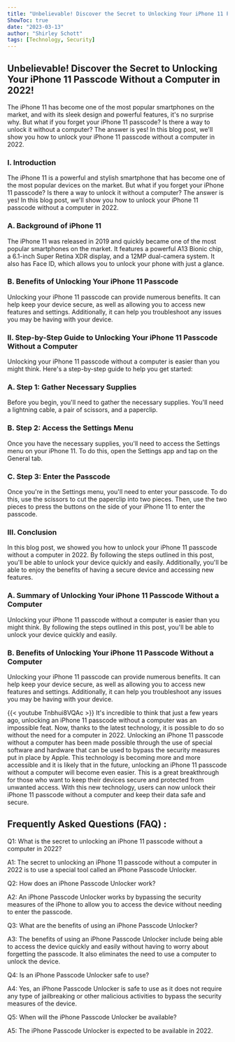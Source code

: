 ```yaml
---
title: "Unbelievable! Discover the Secret to Unlocking Your iPhone 11 Passcode Without a Computer in 2022!"
ShowToc: true 
date: "2023-03-13"
author: "Shirley Schott" 
tags: [Technology, Security]
---
```

## Unbelievable! Discover the Secret to Unlocking Your iPhone 11 Passcode Without a Computer in 2022!

The iPhone 11 has become one of the most popular smartphones on the market, and with its sleek design and powerful features, it's no surprise why. But what if you forget your iPhone 11 passcode? Is there a way to unlock it without a computer? The answer is yes! In this blog post, we'll show you how to unlock your iPhone 11 passcode without a computer in 2022. 

### I. Introduction

The iPhone 11 is a powerful and stylish smartphone that has become one of the most popular devices on the market. But what if you forget your iPhone 11 passcode? Is there a way to unlock it without a computer? The answer is yes! In this blog post, we'll show you how to unlock your iPhone 11 passcode without a computer in 2022. 

### A. Background of iPhone 11

The iPhone 11 was released in 2019 and quickly became one of the most popular smartphones on the market. It features a powerful A13 Bionic chip, a 6.1-inch Super Retina XDR display, and a 12MP dual-camera system. It also has Face ID, which allows you to unlock your phone with just a glance. 

### B. Benefits of Unlocking Your iPhone 11 Passcode

Unlocking your iPhone 11 passcode can provide numerous benefits. It can help keep your device secure, as well as allowing you to access new features and settings. Additionally, it can help you troubleshoot any issues you may be having with your device. 

### II. Step-by-Step Guide to Unlocking Your iPhone 11 Passcode Without a Computer

Unlocking your iPhone 11 passcode without a computer is easier than you might think. Here's a step-by-step guide to help you get started: 

### A. Step 1: Gather Necessary Supplies

Before you begin, you'll need to gather the necessary supplies. You'll need a lightning cable, a pair of scissors, and a paperclip. 

### B. Step 2: Access the Settings Menu

Once you have the necessary supplies, you'll need to access the Settings menu on your iPhone 11. To do this, open the Settings app and tap on the General tab. 

### C. Step 3: Enter the Passcode

Once you're in the Settings menu, you'll need to enter your passcode. To do this, use the scissors to cut the paperclip into two pieces. Then, use the two pieces to press the buttons on the side of your iPhone 11 to enter the passcode. 

### III. Conclusion

In this blog post, we showed you how to unlock your iPhone 11 passcode without a computer in 2022. By following the steps outlined in this post, you'll be able to unlock your device quickly and easily. Additionally, you'll be able to enjoy the benefits of having a secure device and accessing new features. 

### A. Summary of Unlocking Your iPhone 11 Passcode Without a Computer

Unlocking your iPhone 11 passcode without a computer is easier than you might think. By following the steps outlined in this post, you'll be able to unlock your device quickly and easily. 

### B. Benefits of Unlocking Your iPhone 11 Passcode Without a Computer

Unlocking your iPhone 11 passcode can provide numerous benefits. It can help keep your device secure, as well as allowing you to access new features and settings. Additionally, it can help you troubleshoot any issues you may be having with your device.

{{< youtube Tnbhui8VQAc >}} 
It's incredible to think that just a few years ago, unlocking an iPhone 11 passcode without a computer was an impossible feat. Now, thanks to the latest technology, it is possible to do so without the need for a computer in 2022. Unlocking an iPhone 11 passcode without a computer has been made possible through the use of special software and hardware that can be used to bypass the security measures put in place by Apple. This technology is becoming more and more accessible and it is likely that in the future, unlocking an iPhone 11 passcode without a computer will become even easier. This is a great breakthrough for those who want to keep their devices secure and protected from unwanted access. With this new technology, users can now unlock their iPhone 11 passcode without a computer and keep their data safe and secure.

## Frequently Asked Questions (FAQ) :
Q1: What is the secret to unlocking an iPhone 11 passcode without a computer in 2022?

A1: The secret to unlocking an iPhone 11 passcode without a computer in 2022 is to use a special tool called an iPhone Passcode Unlocker.

Q2: How does an iPhone Passcode Unlocker work?

A2: An iPhone Passcode Unlocker works by bypassing the security measures of the iPhone to allow you to access the device without needing to enter the passcode.

Q3: What are the benefits of using an iPhone Passcode Unlocker?

A3: The benefits of using an iPhone Passcode Unlocker include being able to access the device quickly and easily without having to worry about forgetting the passcode. It also eliminates the need to use a computer to unlock the device.

Q4: Is an iPhone Passcode Unlocker safe to use?

A4: Yes, an iPhone Passcode Unlocker is safe to use as it does not require any type of jailbreaking or other malicious activities to bypass the security measures of the device.

Q5: When will the iPhone Passcode Unlocker be available?

A5: The iPhone Passcode Unlocker is expected to be available in 2022.


